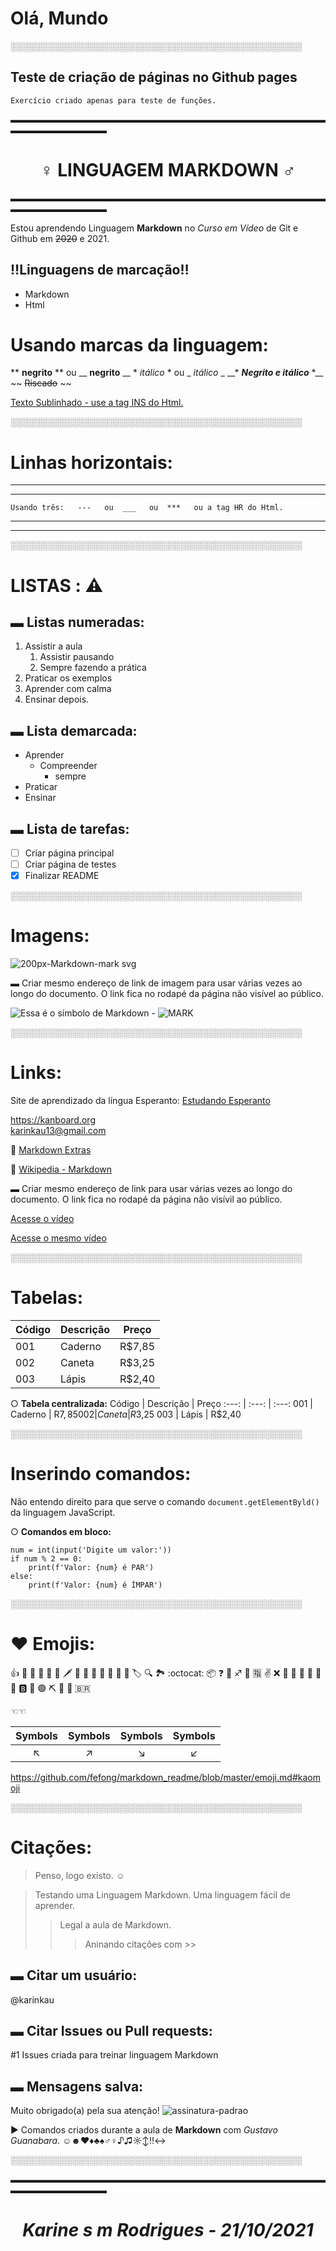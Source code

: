 # Olá, Mundo
░░░░░░░░░░░░░░░░░░░░░░░░░░░░░░░░░░░░░░░░░░░░░░░
## Teste de criação de páginas no Github pages

~~~
Exercício criado apenas para teste de funções.
~~~


▬▬▬▬▬▬▬▬▬▬▬▬▬▬▬▬▬▬▬▬▬▬▬▬▬▬▬▬▬▬▬▬▬▬▬▬▬▬▬▬▬▬▬▬▬▬▬

# <center> __♀ LINGUAGEM MARKDOWN ♂__ 
▬▬▬▬▬▬▬▬▬▬▬▬▬▬▬▬▬▬▬▬▬▬▬▬▬▬▬▬▬▬▬▬▬▬▬▬▬▬▬▬▬▬▬▬▬▬▬



Estou aprendendo Linguagem **Markdown** no *Curso em Vídeo* de Git e Github em  ~~2020~~ e 2021.

## ‼Linguagens de marcação‼
+ Markdown
+ Html


# Usando marcas da linguagem:

\** **negrito** \** ou \__ __negrito__ \__
\* *itálico* \* ou \_ _itálico_ \_
\__* __*Negrito e itálico*__ \*__
\~~  ~~Riscado~~ \~~

<ins> Texto Sublinhado - use a tag INS do Html. </ins>

░░░░░░░░░░░░░░░░░░░░░░░░░░░░░░░░░░░░░░░░░░░░░░░

# __Linhas horizontais:__  
---
___
    Usando três:   ---   ou  ___   ou  ***   ou a tag HR do Html.
***
<hr>

░░░░░░░░░░░░░░░░░░░░░░░░░░░░░░░░░░░░░░░░░░░░░░░

# __LISTAS :           :warning:__ 

## ▬ Listas numeradas: 
1. Assistir a aula
   1. Assistir pausando
   1. Sempre fazendo a prática
1. Praticar os exemplos
1. Aprender com calma
1. Ensinar depois.


## ▬ Lista demarcada:
* Aprender
   * Compreender
     * sempre  
* Praticar
* Ensinar


## ▬ Lista de tarefas:
- [ ] Criar página principal
- [ ] Criar página de testes
- [X] Finalizar README

░░░░░░░░░░░░░░░░░░░░░░░░░░░░░░░░░░░░░░░░░░░░░░░

# __Imagens:__  

![200px-Markdown-mark svg](https://user-images.githubusercontent.com/75148725/112096624-69f88680-8b7d-11eb-94ee-d5e17c4b5410.png)

▬ Criar mesmo endereço de link de imagem para usar várias vezes ao longo do documento. O link fica no rodapé da página não visível ao público.   

![Essa é o símbolo de Markdown][link-m]    -    ![MARK][link-m]

░░░░░░░░░░░░░░░░░░░░░░░░░░░░░░░░░░░░░░░░░░░░░░░

# __Links:__  

Site de aprendizado da língua Esperanto: [Estudando Esperanto](http://estudandoesperanto.com/)

<https://kanboard.org>  
<karinkau13@gmail.com>

:page_facing_up: [Markdown Extras](https://github.com/fefong/markdown_readme/blob/master/markdown-extras.md#markdown---extras)

:page_facing_up: [Wikipedia - Markdown](https://pt.wikipedia.org/wiki/Markdown)


▬ Criar mesmo endereço de link para usar várias vezes ao longo do documento. O link fica no rodapé da página não visívil ao público.   

[Acesse o vídeo][link-video]

[Acesse o mesmo vídeo][link-video]

░░░░░░░░░░░░░░░░░░░░░░░░░░░░░░░░░░░░░░░░░░░░░░░

# __Tabelas:__  

Código | Descrição | Preço
--- | --- | ---
001 | Caderno | R$7,85
002 | Caneta | R$3,25
003 | Lápis | R$2,40

○ **Tabela centralizada:** 
Código | Descrição | Preço
:---: | :---: | :---:
001 | Caderno | R$7,85
002 | Caneta | R$3,25
003 | Lápis | R$2,40

░░░░░░░░░░░░░░░░░░░░░░░░░░░░░░░░░░░░░░░░░░░░░░░

# __Inserindo comandos:__

Não entendo direito para que serve o comando `document.getElementByld()` da linguagem JavaScript.

○ **Comandos em bloco:**
```
num = int(input('Digite um valor:'))
if num % 2 == 0:
    print(f'Valor: {num} é PAR')
else:
    print(f'Valor: {num} é ÍMPAR')
```
░░░░░░░░░░░░░░░░░░░░░░░░░░░░░░░░░░░░░░░░░░░░░░░

# __♥  Emojis:__

:+1: :100: :vulcan_salute: :abacus: :baby: :call_me_hand: :dagger: :eagle: :face_with_thermometer: 
:game_die: :hamburger: :icecream: :jack_o_lantern: :key: :label: :mag: :national_park: :octocat: :package: :question: 
:racehorse: :sagittarius: :tada: :u6307: :v: :x: :yawning_face: :waffle: :zany_face: 
:yellow_heart:  :yellow_heart:  :yellow_heart: :b: 
:eyes: :green_circle: :pick: :black_flag: :money_mouth_face: :brazil: 

☜☜

| Symbols | Symbols | Symbols | Symbols |
|:---:|:---:|:---:|:---:|
| ↖   | ↗   | ↘  | ↙  |   

<https://github.com/fefong/markdown_readme/blob/master/emoji.md#kaomoji>

░░░░░░░░░░░░░░░░░░░░░░░░░░░░░░░░░░░░░░░░░░░░░░░

# __Citações:__

>Penso, logo existo. ☺

> Testando uma Linguagem Markdown.
> Uma linguagem fácil de aprender. 
>> Legal a aula de Markdown.  
>>> Aninando citações com \>>


## ▬ Citar um usuário:
@karinkau   


## ▬ Citar Issues ou Pull requests:
#1 Issues criada para treinar linguagem Markdown  


## ▬ Mensagens salva:
Muito obrigado(a) pela sua atenção!
![assinatura-padrao](https://user-images.githubusercontent.com/75148725/111922554-3e8c7380-8a79-11eb-87e7-92f7be9ec7f1.png)  


► Comandos criados durante a aula de __Markdown__ com *Gustavo Guanabara*.
☺☻♥♦♣♠♂♀♪♫☼↕‼↔

[link-m]: https://upload.wikimedia.org/wikipedia/commons/archive/4/48/20190322184626%21Markdown-mark.svg
[link-video]: https://www.youtube.com/watch?v=vZaldeUg6D0

░░░░░░░░░░░░░░░░░░░░░░░░░░░░░░░░░░░░░░░░░░░░░░░


▬▬▬▬▬▬▬▬▬▬▬▬▬▬▬▬▬▬▬▬▬▬▬▬▬▬▬▬▬▬▬▬▬▬▬▬▬▬▬▬▬▬▬▬▬▬▬



# <center> __*Karine s m Rodrigues - 21/10/2021*__